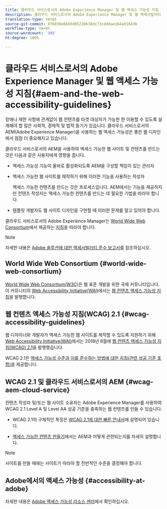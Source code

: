 ```yaml
---
title: 클라우드 서비스로서의 Adobe Experience Manager 및 웹 액세스 가능성 지침
description: 클라우드 서비스로서의 Adobe Experience Manager 및 웹 액세서빌러티 지침 소개
translation-type: tm+mt
source-git-commit: 6f6038e6669d85230b38dc73cdddae164a01643b
workflow-type: tm+mt
source-wordcount: '385'
ht-degree: 100%

---
```



# 클라우드 서비스로서의 Adobe Experience Manager 및 웹 액세스 가능성 지침{#aem-and-the-web-accessibility-guidelines}

장애나 제한 사항에 관계없이 웹 컨텐츠를 타겟 대상자가 가능한 한 이용할 수 있도록 설계해야 할 많은 사회적, 경제적 및 법적 동기가 있습니다. 클라우드 서비스로서의 AEM(Adobe Experience Manager)을 사용하는 웹 액세스 가능성은 좋은 웹 디자인에서 점점 더 중요해지고 있습니다.

클라우드 서비스로서의 AEM을 사용하여 액세스 가능한 웹 사이트 및 컨텐츠를 만드는 것은 다음과 같은 사용자에게 영향을 줍니다.

* 액세스 가능성 기능이 올바로 활성화되도록 AEM을 구성할 책임이 있는 관리자

* 액세스 가능한 웹 사이트를 제작하기 위해 이러한 기능을 사용하는 작성자

   액세스 가능한 컨텐츠를 만드는 것은 프로세스입니다. AEM에서는 기능을 제공하지만 컨텐츠 작성자는 액세스 가능한 컨텐츠를 만드는 데 필요한 기법을 따라야 합니다.

* 템플릿 개발자도 웹 사이트 디자인을 구현할 때 이러한 문제를 알고 있어야 합니다.

클라우드 서비스로서의 Adobe Experience Manager는 [World Wide Web Consortium](#world-wide-web-consortium)에서 제공하는 [지침](#wcag-accessibility-guidelines)을 따라야 합니다.

>[!NOTE]
>
> 자세한 내용은 [Adobe 솔루션에 대한 액세서빌러티 준수 보고서](https://www.adobe.com/accessibility/compliance.html)를 참조하십시오.

## World Wide Web Consortium {#world-wide-web-consortium}

[World Wide Web Consortium(W3C)](https://www.w3.org/)은 웹 표준 개발을 위한 국제 커뮤니티입니다. 이 커뮤니티의 [Web Accessibility Initiative(WAI)](https://www.w3.org/WAI/)에서는 [웹 컨텐츠 액세스 가능성 지침](#wcag-accessibility-guidelines)을 발행합니다.

## 웹 컨텐츠 액세스 가능성 지침(WCAG) 2.1 {#wcag-accessibility-guidelines}

웹 디자이너와 개발자가 액세스 가능한 웹 사이트를 제작할 수 있도록 지원하기 위해 [Web Accessibility Initiative(WAI)](https://www.w3.org/WAI/)에서는 2018년 6월에 [웹 컨텐츠 액세스 가능성 지침(WCAG) 2.1](https://www.w3.org/TR/WCAG/)을 발행했습니다.

WCAG 2.1은 [액세스 가능성 수준과 이를 준수하는 방법에 대한 지침(관련 성공 기준 포함)](https://www.w3.org/TR/WCAG/#conformance)을 제공합니다.

## WCAG 2.1 및 클라우드 서비스로서의 AEM {#wcag-aem-cloud-service}

컨텐츠 작성자 및/또는 웹 사이트 소유자는 Adobe Experience Manager를 사용하여 WCAG 2.1 Level A 및 Level AA 성공 기준을 충족하는 웹 컨텐츠를 만들 수 있습니다.

* WCAG 2.1의 구체적인 특징은 [WCAG 2.1에 대한 빠른 안내서](/help/onboarding/accessibility/quick-guide-wcag.md)에 설명되어 있습니다.

* [액세스 가능한 컨텐츠 만들기](/help/sites-cloud/authoring/fundamentals/accessible-content.md)에서는 AEM과 어떻게 관련되는지를 자세히 설명합니다.

>[!NOTE]
> 
>사이트를 만들 때에는 사이트가 따라야 할 전반적인 수준을 결정해야 합니다.

<!--
* [Configuring the Rich Text Editor for Producing Accessible Sites](/help/sites-administering/rte-accessible-content.md)
  Guidelines on how administrators can configure AEM for producing accessible content.
-->

<!--
* [Creating Accessible Adaptive Forms](/help/forms/using/creating-accessible-adaptive-forms.md)
  Adobe Experience Manager (AEM) includes a number of features and capabilities that enhance the usability of adaptive forms for users with different abilities. The solution also assists form authors in creating accessible adaptive forms.
-->

## Adobe에서의 액세스 가능성 {#accessibility-at-adobe}

자세한 내용은 [Adobe 액세스 가능성 리소스 센터](https://www.adobe.com/accessibility/)에서 확인하십시오.


